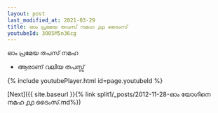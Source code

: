 ```yaml
---
layout: post
last_modified_at: 2021-03-29
title: ഓം പ്രമേയ തപസ് നമഹ ൧൧ ടൈംസ്
youtubeId: 3O05M5n36cg
---
```

 
 
 ഓം പ്രമേയ തപസ് നമഹ 
 
 -  ആരാണ് വലിയ തപസ്സ് 
 
  
 
  
 
 
 
 
 
 


{% include youtubePlayer.html id=page.youtubeId %}
 
[Next]({{ site.baseurl }}{% link  split1/_posts/2012-11-28-ഓം യോഗിനെ നമഹ ൧൧ ടൈംസ്.md%})
 
